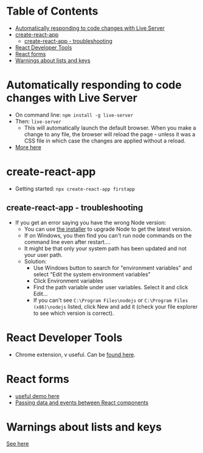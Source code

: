 # Table of Contents

- [Automatically responding to code changes with Live Server](#automatically-responding-to-code-changes-with-live-server)
- [create-react-app](#create-react-app)
  - [create-react-app - troubleshooting](#create-react-app---troubleshooting)
- [React Developer Tools](#react-developer-tools)
- [React forms](#react-forms)
- [Warnings about lists and keys](#warnings-about-lists-and-keys)

# Automatically responding to code changes with Live Server

- On command line: `npm install -g live-server`
- Then: `live-server`
    - This will automatically launch the default browser. When you make a change to any file, the browser will reload the page - unless it was a CSS file in which case the changes are applied without a reload.
- [More here](https://www.npmjs.com/package/live-server)

# create-react-app

- Getting started: `npx create-react-app firstapp`

## create-react-app - troubleshooting

- If you get an error saying you have the wrong Node version:
  - You can use [the installer](https://nodejs.org/en/download/current/) to upgrade Node to get the latest version.
  - If on Windows, you then find you can't run node commands on the command line even after restart....
  - It might be that only your system path has been updated and not your user path.
  - Solution:
    - Use Windows button to search for "environment variables" and select "Edit the system environment variables"
    - Click Environment variables
    - Find the path variable under user variables. Select it and click Edit...
    - If you can't see `C:\Program Files\nodejs` or `C:\Program Files (x86)\nodejs` listed, click New and add it (check your file explorer to see which version is correct).

# React Developer Tools

- Chrome extension, v useful. Can be [found here](https://chrome.google.com/webstore/detail/react-developer-tools/fmkadmapgofadopljbjfkapdkoienihi/related?hl=en).

# React forms

- [useful demo here](https://www.w3schools.com/react/react_forms.asp)
- [Passing data and events between React components](https://www.freecodecamp.org/news/pass-data-between-components-in-react)

# Warnings about lists and keys

[See here](https://reactjs.org/docs/lists-and-keys.html#keys)